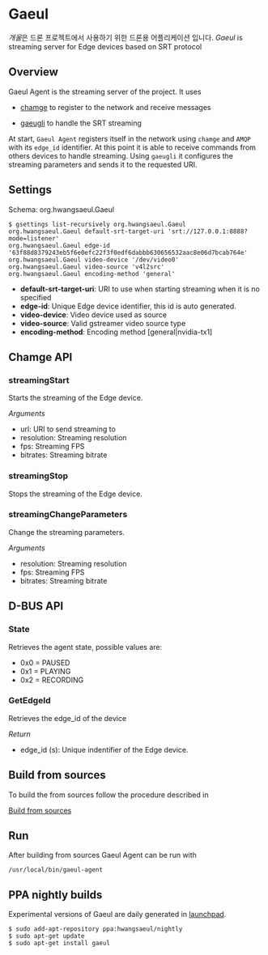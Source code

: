 # Gaeul
*개울*은 드론 프로젝트에서 사용하기 위한 드론용 어플리케이션 입니다.
*Gaeul* is streaming server for Edge devices based on SRT protocol

## Overview
Gaeul Agent is the streaming server of the project. It uses
* [chamge]([https://github.com/hwangsaeul/chamge) to register to the network and receive messages

* [gaeugli](https://github.com/hwangsaeul/gaeguli) to handle the SRT streaming

At start, `Gaeul Agent` registers itself in the network using `chamge` and `AMQP` with its `edge_id` identifier. At this point it is able to receive commands from others devices to handle streaming. Using `gaeugli` it configures the streaming parameters and sends it to the requested URI.

## Settings
Schema: org.hwangsaeul.Gaeul

```console
$ gsettings list-recursively org.hwangsaeul.Gaeul
org.hwangsaeul.Gaeul default-srt-target-uri 'srt://127.0.0.1:8888?mode=listener'
org.hwangsaeul.Gaeul edge-id '63f88d8379243eb5f6e0efc22f3f0edf6dabbb630656532aac8e06d7bcab764e'
org.hwangsaeul.Gaeul video-device '/dev/video0'
org.hwangsaeul.Gaeul video-source 'v4l2src'
org.hwangsaeul.Gaeul encoding-method 'general'
```

*   **default-srt-target-uri**: URI to use when starting streaming when it is no specified
*   **edge-id**: Unique Edge device identifier, this id is auto generated.
*   **video-device**: Video device used as source
*   **video-source**: Valid gstreamer video source type
*   **encoding-method**: Encoding method [general|nvidia-tx1]

## Chamge API
### streamingStart
Starts the streaming of the Edge device.

*Arguments*
*   url: URI to send streaming to
*   resolution: Streaming resolution
*   fps: Streaming FPS
*   bitrates: Streaming bitrate

### streamingStop
Stops the streaming of the Edge device.

### streamingChangeParameters
Change the streaming parameters.

*Arguments*
*   resolution: Streaming resolution
*   fps: Streaming FPS
*   bitrates: Streaming bitrate

## D-BUS API
### State
Retrieves the agent state, possible values are:
* 0x0 = PAUSED
* 0x1 = PLAYING
* 0x2 = RECORDING

### GetEdgeId
Retrieves the edge\_id of the device

*Return*
*   edge\_id (s): Unique indentifier of the Edge device.

## Build from sources
To build the from sources follow the procedure described in

[Build from sources](https://github.com/hwangsaeul/hwangsaeul.github.io/blob/master/build_from_sources.md)

## Run
After building from sources Gaeul Agent can be run with

```console
/usr/local/bin/gaeul-agent
```

## PPA nightly builds

Experimental versions of Gaeul are daily generated in [launchpad](https://launchpad.net/~hwangsaeul/+archive/ubuntu/nightly).

```console
$ sudo add-apt-repository ppa:hwangsaeul/nightly
$ sudo apt-get update
$ sudo apt-get install gaeul